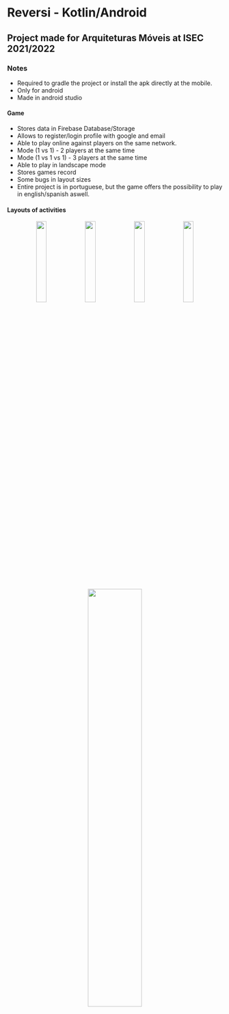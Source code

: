 # Reversi - Kotlin/Android
 
## Project made for Arquiteturas Móveis at ISEC 2021/2022 

### Notes
- Required to gradle the project or install the apk directly at the mobile.
- Only for android
- Made in android studio
#### Game
- Stores data in Firebase Database/Storage
- Allows to register/login profile with google and email 
- Able to play online against players on the same network.
- Mode (1 vs 1) - 2 players at the same time
- Mode (1 vs 1 vs 1) - 3 players at the same time
- Able to play in landscape mode
- Stores games record
- Some bugs in layout sizes
- Entire project is in portuguese, but the game offers the possibility to play in english/spanish aswell.

#### Layouts of activities
<p align="center">
<img src="https://www.linkpicture.com/q/Screenshot_2022-01-08-15-53-17-622_pt.isec.kotlin.reversi.jpg" width="22%" >
<img src="https://www.linkpicture.com/q/Screenshot_2022-01-08-15-53-26-546_pt.isec.kotlin.reversi.jpg" width="22%" >
<img src="https://www.linkpicture.com/q/Screenshot_2022-01-08-16-08-06-701_pt.isec.kotlin.reversi.jpg" width="22%" >
<img src="https://www.linkpicture.com/q/Screenshot_2022-01-08-15-53-41-577_pt.isec.kotlin.reversi.jpg" width="22%" >
 
<img src="https://www.linkpicture.com/q/Screenshot_2022-01-08-15-53-58-660_pt.isec.kotlin.reversi.jpg" width="50%" >
 </p>
